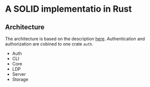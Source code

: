 # A SOLID implementatio in Rust

## Architecture
The architecture is based on the description [here](https://rubenverborgh.github.io/solid-server-architecture/solid-architecture-v1-3-0.pdf). 
Authentication and authorization are cobined to one crate `auth`.

- Auth
- CLI
- Core
- LDP
- Server
- Storage